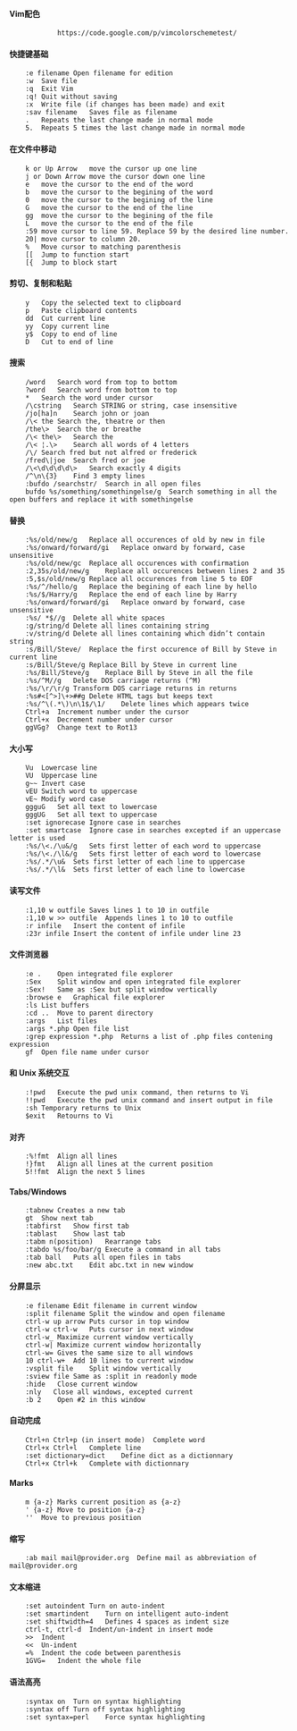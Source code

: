 

#### Vim配色
        
                https://code.google.com/p/vimcolorschemetest/
#### 快捷键基础

        :e filename Open filename for edition
        :w  Save file
        :q  Exit Vim
        :q! Quit without saving
        :x  Write file (if changes has been made) and exit
        :sav filename   Saves file as filename
        .   Repeats the last change made in normal mode
        5.  Repeats 5 times the last change made in normal mode
#### 在文件中移动

        k or Up Arrow   move the cursor up one line
        j or Down Arrow move the cursor down one line
        e   move the cursor to the end of the word
        b   move the cursor to the begining of the word
        0   move the cursor to the begining of the line
        G   move the cursor to the end of the line
        gg  move the cursor to the begining of the file
        L   move the cursor to the end of the file
        :59 move cursor to line 59. Replace 59 by the desired line number.
        20| move cursor to column 20.
        %   Move cursor to matching parenthesis
        [[  Jump to function start
        [{  Jump to block start
#### 剪切、复制和粘贴

        y   Copy the selected text to clipboard
        p   Paste clipboard contents
        dd  Cut current line
        yy  Copy current line
        y$  Copy to end of line
        D   Cut to end of line
#### 搜索

        /word   Search word from top to bottom
        ?word   Search word from bottom to top
        *   Search the word under cursor
        /\cstring   Search STRING or string, case insensitive
        /jo[ha]n    Search john or joan
        /\< the Search the, theatre or then
        /the\>  Search the or breathe
        /\< the\>   Search the
        /\< ¦.\>    Search all words of 4 letters
        /\/ Search fred but not alfred or frederick
        /fred\|joe  Search fred or joe
        /\<\d\d\d\d\>   Search exactly 4 digits
        /^\n\{3}    Find 3 empty lines
        :bufdo /searchstr/  Search in all open files
        bufdo %s/something/somethingelse/g  Search something in all the open buffers and replace it with somethingelse
#### 替换

        :%s/old/new/g   Replace all occurences of old by new in file
        :%s/onward/forward/gi   Replace onward by forward, case unsensitive
        :%s/old/new/gc  Replace all occurences with confirmation
        :2,35s/old/new/g    Replace all occurences between lines 2 and 35
        :5,$s/old/new/g Replace all occurences from line 5 to EOF
        :%s/^/hello/g   Replace the begining of each line by hello
        :%s/$/Harry/g   Replace the end of each line by Harry
        :%s/onward/forward/gi   Replace onward by forward, case unsensitive
        :%s/ *$//g  Delete all white spaces
        :g/string/d Delete all lines containing string
        :v/string/d Delete all lines containing which didn’t contain string
        :s/Bill/Steve/  Replace the first occurence of Bill by Steve in current line
        :s/Bill/Steve/g Replace Bill by Steve in current line
        :%s/Bill/Steve/g    Replace Bill by Steve in all the file
        :%s/^M//g   Delete DOS carriage returns (^M)
        :%s/\r/\r/g Transform DOS carriage returns in returns
        :%s#<[^>]\+>##g Delete HTML tags but keeps text
        :%s/^\(.*\)\n\1$/\1/    Delete lines which appears twice
        Ctrl+a  Increment number under the cursor
        Ctrl+x  Decrement number under cursor
        ggVGg?  Change text to Rot13
#### 大小写

        Vu  Lowercase line
        VU  Uppercase line
        g~~ Invert case
        vEU Switch word to uppercase
        vE~ Modify word case
        ggguG   Set all text to lowercase
        gggUG   Set all text to uppercase
        :set ignorecase Ignore case in searches
        :set smartcase  Ignore case in searches excepted if an uppercase letter is used
        :%s/\<./\u&/g   Sets first letter of each word to uppercase
        :%s/\<./\l&/g   Sets first letter of each word to lowercase
        :%s/.*/\u&  Sets first letter of each line to uppercase
        :%s/.*/\l&  Sets first letter of each line to lowercase
#### 读写文件

        :1,10 w outfile Saves lines 1 to 10 in outfile
        :1,10 w >> outfile  Appends lines 1 to 10 to outfile
        :r infile   Insert the content of infile
        :23r infile Insert the content of infile under line 23
#### 文件浏览器

        :e .    Open integrated file explorer
        :Sex    Split window and open integrated file explorer
        :Sex!   Same as :Sex but split window vertically
        :browse e   Graphical file explorer
        :ls List buffers
        :cd ..  Move to parent directory
        :args   List files
        :args *.php Open file list
        :grep expression *.php  Returns a list of .php files contening expression
        gf  Open file name under cursor
#### 和 Unix 系统交互

        :!pwd   Execute the pwd unix command, then returns to Vi
        !!pwd   Execute the pwd unix command and insert output in file
        :sh Temporary returns to Unix
        $exit   Retourns to Vi
#### 对齐

        :%!fmt  Align all lines
        !}fmt   Align all lines at the current position
        5!!fmt  Align the next 5 lines
#### Tabs/Windows

        :tabnew Creates a new tab
        gt  Show next tab
        :tabfirst   Show first tab
        :tablast    Show last tab
        :tabm n(position)   Rearrange tabs
        :tabdo %s/foo/bar/g Execute a command in all tabs
        :tab ball   Puts all open files in tabs
        :new abc.txt    Edit abc.txt in new window
#### 分屏显示

        :e filename Edit filename in current window
        :split filename Split the window and open filename
        ctrl-w up arrow Puts cursor in top window
        ctrl-w ctrl-w   Puts cursor in next window
        ctrl-w_ Maximize current window vertically
        ctrl-w| Maximize current window horizontally
        ctrl-w= Gives the same size to all windows
        10 ctrl-w+  Add 10 lines to current window
        :vsplit file    Split window vertically
        :sview file Same as :split in readonly mode
        :hide   Close current window
        :­nly   Close all windows, excepted current
        :b 2    Open #2 in this window
#### 自动完成

        Ctrl+n Ctrl+p (in insert mode)  Complete word
        Ctrl+x Ctrl+l   Complete line
        :set dictionary=dict    Define dict as a dictionnary
        Ctrl+x Ctrl+k   Complete with dictionnary
#### Marks

        m {a-z} Marks current position as {a-z}
        ' {a-z} Move to position {a-z}
        ''  Move to previous position
#### 缩写

        :ab mail mail@provider.org  Define mail as abbreviation of mail@provider.org
#### 文本缩进

        :set autoindent Turn on auto-indent
        :set smartindent    Turn on intelligent auto-indent
        :set shiftwidth=4   Defines 4 spaces as indent size
        ctrl-t, ctrl-d  Indent/un-indent in insert mode
        >>  Indent
        <<  Un-indent
        =%  Indent the code between parenthesis
        1GVG=   Indent the whole file
#### 语法高亮

        :syntax on  Turn on syntax highlighting
        :syntax off Turn off syntax highlighting
        :set syntax=perl    Force syntax highlighting